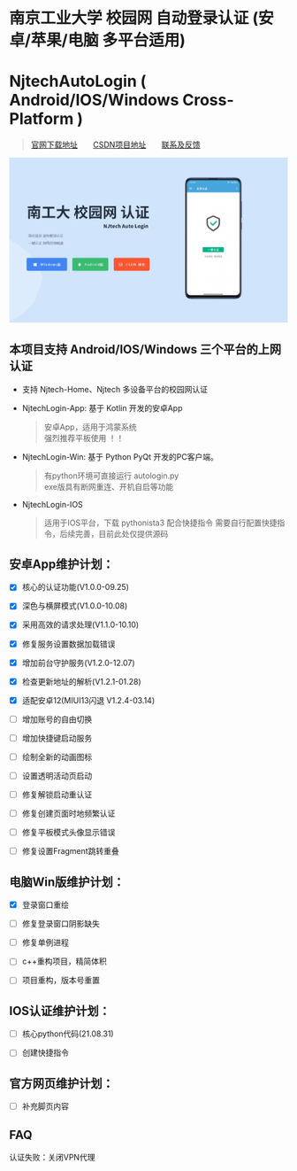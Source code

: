 # 南京工业大学 校园网 自动登录认证 (安卓/苹果/电脑 多平台适用)
# NjtechAutoLogin ( Android/IOS/Windows Cross-Platform )

> [官网下载地址][1]&emsp;&emsp;[CSDN项目地址][2]&emsp;&emsp;[联系及反馈][3]

![官网主页示图][0]


## 本项目支持 Android/IOS/Windows 三个平台的上网认证
- 支持 Njtech-Home、Njtech 多设备平台的校园网认证

- NjtechLogin-App: 基于 Kotlin 开发的安卓App
  > 安卓App，适用于鸿蒙系统  
  > 强烈推荐平板使用 ！！

- NjtechLogin-Win: 基于 Python PyQt 开发的PC客户端。
  > 有python环境可直接运行 autologin.py  
  > exe版具有断网重连、开机自启等功能

- NjtechLogin-IOS
  > 适用于IOS平台，下载 pythonista3 配合快捷指令
  > 需要自行配置快捷指令，后续完善，目前此处仅提供源码


[0]: https://github.com/AlpHerk/NjtechAutoLogin/blob/Windows/docs/images/homepage.jpg
[1]: https://alpherk.github.io/NjtechAutoLogin/
[2]: https://blog.csdn.net/Alpherkin/article/details/120580798
[3]: https://blog.csdn.net/Alpherkin
[4]: https://github.com/AlpHerk/NjtechAutoLogin/blob/WebPage/images/homepage.jpg


## 安卓App维护计划：
- [x] ‌核心的认证功能(V1.0.0-09.25)
- [x] ‌深色与横屏模式(V1.0.0-10.08)
- [x] 采用高效的请求处理(V1.1.0-10.10)
- [x] 修复服务设置数据加载错误
- [x] ‌增加前台守护服务(V1.2.0-12.07)
- [x] ‌检查更新地址的解析(V1.2.1-01.28)    
- [x] 适配安卓12(MIUI13闪退 V1.2.4-03.14) 
- [ ] ‌增加账号的自由切换
- [ ] ‌增加快捷键启动服务
- [ ] ‌绘制全新的动画图标
- [ ] ‌设置透明活动页启动
- [ ] 修复‌解锁启动重认证
- [ ] 修复创建页面时地频繁认证
- [ ] 修复平板模式头像显示错误
- [ ] 修复设置Fragment跳转重叠


## 电脑Win版维护计划：
- [x] 登录窗口重绘
- [ ] 修复登录窗口阴影缺失
- [ ] 修复单例进程
- [ ] c++重构项目，精简体积
- [ ] 项目重构，版本号重置


## IOS认证维护计划：
- [ ] 核心python代码(21.08.31)
- [ ] 创建快捷指令


## 官方网页维护计划：
- [ ] 补充脚页内容

## FAQ
认证失败：关闭VPN代理
